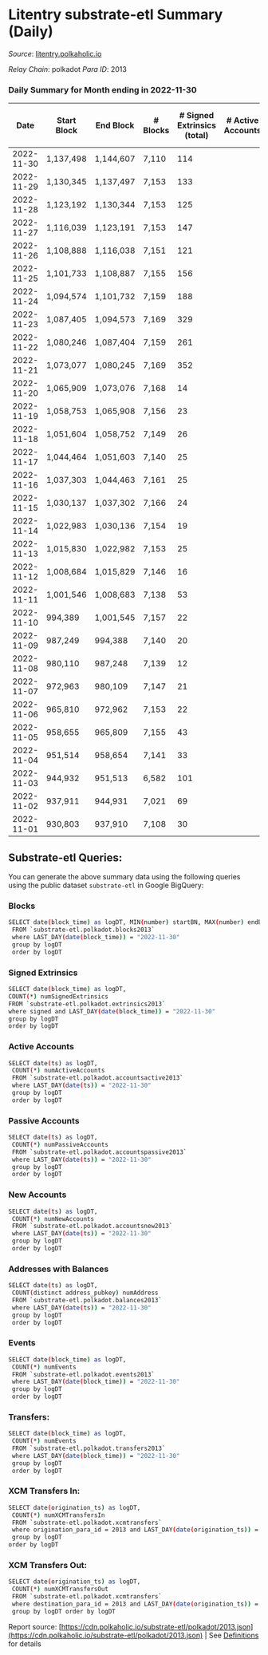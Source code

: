 # Litentry substrate-etl Summary (Daily)

_Source_: [litentry.polkaholic.io](https://litentry.polkaholic.io)

*Relay Chain*: polkadot
*Para ID*: 2013



### Daily Summary for Month ending in 2022-11-30


| Date | Start Block | End Block | # Blocks | # Signed Extrinsics (total) | # Active Accounts | # Passive | # New | # Addresses with Balances | # Events | # Transfers | # XCM Transfers In | # XCM Transfers Out | Issues | 
| ---- | ----------- | --------- | -------- | --------------------------- | ----------------- | --------- | ----- | ------------------------- | -------- | ----------- | ------------------ | ------------------- | ------ |
| 2022-11-30 | 1,137,498 | 1,144,607 | 7,110 | 114 |  |  |  | 4,720 | 18,274 |   |   |   |  |
| 2022-11-29 | 1,130,345 | 1,137,497 | 7,153 | 133 |  |  |  |  | 18,403 |   |   |   |  |
| 2022-11-28 | 1,123,192 | 1,130,344 | 7,153 | 125 |  |  |  |  | 18,290 |   |   |   |  |
| 2022-11-27 | 1,116,039 | 1,123,191 | 7,153 | 147 |  |  |  |  | 18,367 |   |   |   |  |
| 2022-11-26 | 1,108,888 | 1,116,038 | 7,151 | 121 |  |  |  |  | 18,119 |   |   |   |  |
| 2022-11-25 | 1,101,733 | 1,108,887 | 7,155 | 156 |  |  |  |  | 18,164 |   |   |   |  |
| 2022-11-24 | 1,094,574 | 1,101,732 | 7,159 | 188 |  |  |  |  | 18,050 |   |   |   |  |
| 2022-11-23 | 1,087,405 | 1,094,573 | 7,169 | 329 |  |  |  |  | 18,372 |   |   |   |  |
| 2022-11-22 | 1,080,246 | 1,087,404 | 7,159 | 261 |  |  |  |  | 17,168 |   |   |   |  |
| 2022-11-21 | 1,073,077 | 1,080,245 | 7,169 | 352 |  |  |  |  | 16,923 |   |   |   |  |
| 2022-11-20 | 1,065,909 | 1,073,076 | 7,168 | 14 |  |  |  |  | 14,506 |   |   |   |  |
| 2022-11-19 | 1,058,753 | 1,065,908 | 7,156 | 23 |  |  |  |  | 14,551 |   |   |   |  |
| 2022-11-18 | 1,051,604 | 1,058,752 | 7,149 | 26 |  |  |  |  | 14,543 |   |   |   |  |
| 2022-11-17 | 1,044,464 | 1,051,603 | 7,140 | 25 |  |  |  |  | 14,520 |   |   |   |  |
| 2022-11-16 | 1,037,303 | 1,044,463 | 7,161 | 25 |  |  |  |  | 14,557 |   |   |   |  |
| 2022-11-15 | 1,030,137 | 1,037,302 | 7,166 | 24 |  |  |  |  | 14,557 |   |   |   |  |
| 2022-11-14 | 1,022,983 | 1,030,136 | 7,154 | 19 |  |  |  |  | 14,496 |   |   |   |  |
| 2022-11-13 | 1,015,830 | 1,022,982 | 7,153 | 25 |  |  |  |  | 14,537 |   |   |   |  |
| 2022-11-12 | 1,008,684 | 1,015,829 | 7,146 | 16 |  |  |  |  | 14,499 | 15  |   |   |  |
| 2022-11-11 | 1,001,546 | 1,008,683 | 7,138 | 53 |  |  |  |  | 14,663 |   |   |   |  |
| 2022-11-10 | 994,389 | 1,001,545 | 7,157 | 22 |  |  |  |  | 14,498 |   |   |   |  |
| 2022-11-09 | 987,249 | 994,388 | 7,140 | 20 |  |  |  |  | 14,448 |   |   |   |  |
| 2022-11-08 | 980,110 | 987,248 | 7,139 | 12 |  |  |  |  | 14,395 |   |   |   |  |
| 2022-11-07 | 972,963 | 980,109 | 7,147 | 21 |  |  |  |  | 14,466 |   |   |   |  |
| 2022-11-06 | 965,810 | 972,962 | 7,153 | 22 |  |  |  |  | 14,478 |   |   |   |  |
| 2022-11-05 | 958,655 | 965,809 | 7,155 | 43 |  |  |  | 4,680 | 14,602 |   |   |   |  |
| 2022-11-04 | 951,514 | 958,654 | 7,141 | 33 |  |  |  |  | 14,518 |   |   |   |  |
| 2022-11-03 | 944,932 | 951,513 | 6,582 | 101 |  |  |  | 4,680 | 13,793 |   |   |   |  |
| 2022-11-02 | 937,911 | 944,931 | 7,021 | 69 |  |  |  | 4,680 | 14,504 |   |   |   |  |
| 2022-11-01 | 930,803 | 937,910 | 7,108 | 30 |  |  |  | 4,679 | 14,427 |   |   |   |  |

## Substrate-etl Queries:
You can generate the above summary data using the following queries using the public dataset `substrate-etl` in Google BigQuery:

### Blocks
```bash
SELECT date(block_time) as logDT, MIN(number) startBN, MAX(number) endBN, COUNT(*) numBlocks 
 FROM `substrate-etl.polkadot.blocks2013`  
 where LAST_DAY(date(block_time)) = "2022-11-30" 
 group by logDT 
 order by logDT
```

### Signed Extrinsics
```bash
SELECT date(block_time) as logDT, 
COUNT(*) numSignedExtrinsics 
FROM `substrate-etl.polkadot.extrinsics2013`  
where signed and LAST_DAY(date(block_time)) = "2022-11-30" 
group by logDT 
order by logDT
```

### Active Accounts
```bash
SELECT date(ts) as logDT, 
 COUNT(*) numActiveAccounts 
 FROM `substrate-etl.polkadot.accountsactive2013` 
 where LAST_DAY(date(ts)) = "2022-11-30" 
 group by logDT 
 order by logDT
```

### Passive Accounts
```bash
SELECT date(ts) as logDT, 
 COUNT(*) numPassiveAccounts 
 FROM `substrate-etl.polkadot.accountspassive2013` 
 where LAST_DAY(date(ts)) = "2022-11-30" 
 group by logDT 
 order by logDT
```

### New Accounts
```bash
SELECT date(ts) as logDT, 
 COUNT(*) numNewAccounts 
 FROM `substrate-etl.polkadot.accountsnew2013` 
 where LAST_DAY(date(ts)) = "2022-11-30" 
 group by logDT
 order by logDT
```

### Addresses with Balances
```bash
SELECT date(ts) as logDT,
 COUNT(distinct address_pubkey) numAddress 
 FROM `substrate-etl.polkadot.balances2013` 
 where LAST_DAY(date(ts)) = "2022-11-30" 
 group by logDT 
 order by logDT
```

### Events
```bash
SELECT date(block_time) as logDT, 
 COUNT(*) numEvents 
 FROM `substrate-etl.polkadot.events2013` 
 where LAST_DAY(date(block_time)) = "2022-11-30" 
 group by logDT 
 order by logDT
```

### Transfers:
```bash
SELECT date(block_time) as logDT, 
 COUNT(*) numEvents 
 FROM `substrate-etl.polkadot.transfers2013` 
 where LAST_DAY(date(block_time)) = "2022-11-30" 
 group by logDT 
 order by logDT
```

### XCM Transfers In:
```bash
SELECT date(origination_ts) as logDT, 
 COUNT(*) numXCMTransfersIn 
 FROM `substrate-etl.polkadot.xcmtransfers` 
 where origination_para_id = 2013 and LAST_DAY(date(origination_ts)) = "2022-11-30" 
 group by logDT 
order by logDT
```

### XCM Transfers Out:
```bash
SELECT date(origination_ts) as logDT, 
 COUNT(*) numXCMTransfersOut 
 FROM `substrate-etl.polkadot.xcmtransfers` 
 where destination_para_id = 2013 and LAST_DAY(date(origination_ts)) = "2022-11-30" 
 group by logDT order by logDT
```


Report source: [https://cdn.polkaholic.io/substrate-etl/polkadot/2013.json](https://cdn.polkaholic.io/substrate-etl/polkadot/2013.json) | See [Definitions](/DEFINITIONS.md) for details
